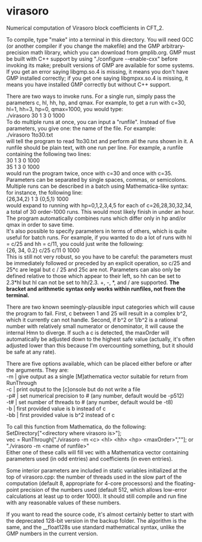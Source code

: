 # virasoro
Numerical computation of Virasoro block coefficients in CFT_2.

To compile, type "make" into a terminal in this directory. You will need GCC (or another compiler if you change the makefile) and the GMP arbitrary-precision math library, which you can download from gmplib.org. GMP must be built with C++ support by using "./configure --enable-cxx" before invoking its make; prebuilt versions of GMP are available for some systems. If you get an error saying libgmp.so.4 is missing, it means you don't have GMP installed correctly; if you get one saying libgmpxx.so.4 is missing, it means you have installed GMP correctly but without C++ support.

There are two ways to invoke runs. For a single run, simply pass the parameters c, hl, hh, hp, and qmax. For example, to get a run with c=30, hl=1, hh=3, hp=0, qmax=1000, you would type:  
./virasoro 30 1 3 0 1000  
To do multiple runs at once, you can input a "runfile". Instead of five parameters, you give one: the name of the file. For example:  
./virasoro 1to30.txt  
will tell the program to read 1to30.txt and perform all the runs shown in it. A runfile should be plain text, with one run per line. For example, a runfile containing the following two lines:  
30 1 3 0 1000  
35 1 3 0 1000  
would run the program twice, once with c=30 and once with c=35. Parameters can be separated by single spaces, commas, or semicolons. Multiple runs can be described in a batch using Mathematica-like syntax: for instance, the following line:  
{26,34,2} 1 3 {0,5,1} 1000  
would expand to running with hp=0,1,2,3,4,5 for each of c=26,28,30,32,34, a total of 30 order-1000 runs. This would most likely finish in under an hour. The program automatically combines runs which differ only in hp and/or qmax in order to save time.  
It's also possible to specify parameters in terms of others, which is quite useful for batch runs. For example, if you wanted to do a lot of runs with hl = c/25 and hh = c/11, you could just write the following:  
{26, 34, 0.2} c/25 c/11 0 1000  
This is still not very robust, so you have to be careful: the parameters must be immediately followed or preceded by an explicit operation, so c/25 and 25\*c are legal but c / 25 and 25c are not. Parameters can also only be defined relative to those which appear to their left, so hh can be set to 2.3\*hl but hl can not be set to hh/2.3. +, -, \*, and / are supported. **The bracket and arithmetic syntax only works within runfiles, not from the terminal.**

There are two known seemingly-plausible input categories which will cause the program to fail. First, c between 1 and 25 will result in a complex b^2, which it currently can not handle. Second, if b^2 or 1/b^2 is a rational number with relatively small numerator or denominator, it will cause the internal Hmn to diverge. If such a c is detected, the maxOrder will automatically be adjusted down to the highest safe value (actually, it's often adjusted lower than this because I'm overcounting something, but it should be safe at any rate).

There are five options available, which can be placed either before or after the arguments. They are:  
-m		|		give output as a single \[M\]athematica vector suitable for return from RunThrough  
-c		|		print output to the \[c\]onsole but do not write a file  
-p#		|		set numerical precision to # (any number, default would be -p512)  
-t#		|		set number of threads to # (any number, default would be -t8)  
-b		|		first provided value is b instead of c  
-bb		|		first provided value is b^2 instead of c  

To call this function from Mathematica, do the following:  
SetDirectory["\<directory where virasoro is\>"];  
vec = RunThrough["./virasoro -m \<c\> \<hl\> \<hh\> \<hp\> \<maxOrder\>",""]; or "./virasoro -m \<name of runfile\>"  
Either one of these calls will fill vec with a Mathematica vector containing parameters used (in odd entries) and coefficients (in even entries).

Some interior parameters are included in static variables initialized at the top of virasoro.cpp: the number of threads used in the slow part of the computation (default 8, appropriate for 4-core processors) and the floating-point precision of the numbers used (default 512, which allows low-error calculations at least up to order 1000). It should still compile and run fine with any reasonable values of these numbers.

If you want to read the source code, it's almost certainly better to start with the deprecated 128-bit version in the backup folder. The algorithm is the same, and the __float128s use standard mathematical syntax, unlike the GMP numbers in the current version.
